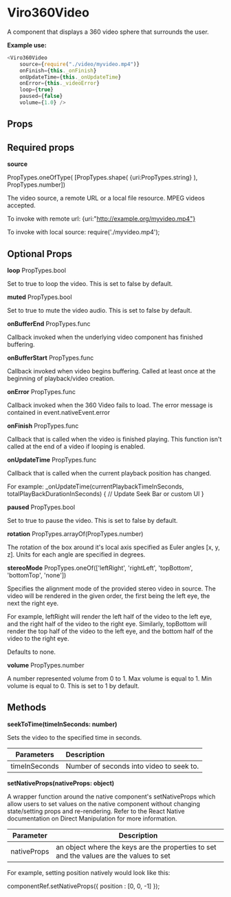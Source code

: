 # Viro360Video

A component that displays a 360 video sphere that surrounds the user.

**Example use:**
```JavaScript
<Viro360Video
    source={require("./video/myvideo.mp4")}
    onFinish={this._onFinish}
    onUpdateTime={this._onUpdateTime}
    onError={this._videoError}
    loop={true}
    paused={false}
    volume={1.0} />
```

## Props
## Required props

**source**

PropTypes.oneOfType( [PropTypes.shape( {uri:PropTypes.string} ), PropTypes.number])

The video source, a remote URL or a local file resource. MPEG videos accepted.

To invoke with remote url: {uri:"http://example.org/myvideo.mp4"}

To invoke with local source: require('./myvideo.mp4');

## Optional Props

**loop**	PropTypes.bool

Set to true to loop the video. This is set to false by default.

**muted**	PropTypes.bool

Set to true to mute the video audio. This is set to false by default.

**onBufferEnd**	PropTypes.func

Callback invoked when the underlying video component has finished buffering.

**onBufferStart**	PropTypes.func

Callback invoked when video begins buffering. Called at least once at the beginning of playback/video creation.

**onError**	PropTypes.func

Callback invoked when the 360 Video fails to load. The error message is contained in event.nativeEvent.error

**onFinish**	PropTypes.func

Callback that is called when the video is finished playing. This function isn't called at the end of a video if looping is enabled.

**onUpdateTime**	PropTypes.func

Callback that is called when the current playback position has changed.

For example:
_onUpdateTime(currentPlaybackTimeInSeconds, totalPlayBackDurationInSeconds) { // Update Seek Bar or custom UI }

**paused**	PropTypes.bool

Set to true to pause the video. This is set to false by default.

**rotation**	PropTypes.arrayOf(PropTypes.number)

The rotation of the box around it's local axis specified as Euler angles [x, y, z]. Units for each angle are specified in degrees.

**stereoMode**	PropTypes.oneOf(['leftRight', 'rightLeft', 'topBottom', 'bottomTop', 'none'])

Specifies the alignment mode of the provided stereo video in source. The video will be rendered in the given order, the first being the left eye, the next the right eye.

For example, leftRight will render the left half of the video to the left eye, and the right half of the video to the right eye. Similarly, topBottom will render the top half of the video to the left eye, and the bottom half of the video to the right eye.

Defaults to none.

**volume**	PropTypes.number

A number represented volume from 0 to 1. Max volume is equal to 1. Min volume is equal to 0. This is set to 1 by default.

## Methods
**seekToTime(timeInSeconds: number)**

Sets the video to the specified time in seconds.

|Parameters | Description |
| ------------- |:------------- |
|timeInSeconds | Number of seconds into video to seek to. |

**setNativeProps(nativeProps: object)**

A wrapper function around the native component's setNativeProps which allow users to set values on the native component without changing state/setting props and re-rendering. Refer to the React Native documentation on Direct Manipulation for more information.

|Parameter|Description|
|---|---|
|nativeProps | an object where the keys are the properties to set and the values are the values to set |

For example, setting position natively would look like this:

componentRef.setNativeProps({ position : [0, 0, -1] });